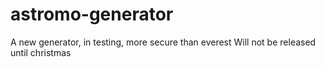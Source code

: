 # astromo-generator
A new generator, in testing, more secure than everest
Will not be released until christmas
